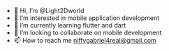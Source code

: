 - 👋 Hi, I’m @Light2Dworld
- 👀 I’m interested in mobile application development
- 🌱 I’m currently learning flutter and dart
- 💞️ I’m looking to collaborate on mobile development
- 📫 How to reach me niffygabriel4real@gmail.com

<!---
Light2Dworld/Light2Dworld is a ✨ special ✨ repository because its `README.md` (this file) appears on your GitHub profile.
You can click the Preview link to take a look at your changes.
--->
